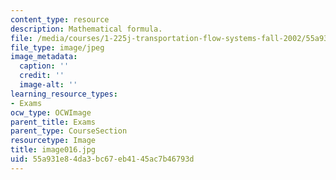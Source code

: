 ```yaml
---
content_type: resource
description: Mathematical formula.
file: /media/courses/1-225j-transportation-flow-systems-fall-2002/55a931e84da3bc67eb4145ac7b46793d_image016.jpg
file_type: image/jpeg
image_metadata:
  caption: ''
  credit: ''
  image-alt: ''
learning_resource_types:
- Exams
ocw_type: OCWImage
parent_title: Exams
parent_type: CourseSection
resourcetype: Image
title: image016.jpg
uid: 55a931e8-4da3-bc67-eb41-45ac7b46793d
---
```

